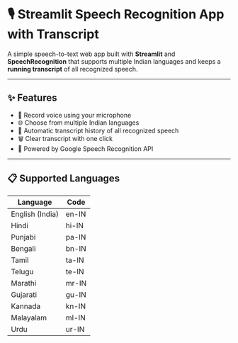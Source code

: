 # 🎙️ Streamlit Speech Recognition App with Transcript

A simple speech-to-text web app built with **Streamlit** and **SpeechRecognition** that supports multiple Indian languages and keeps a **running transcript** of all recognized speech.

---

## ✨ Features

- 🎤 Record voice using your microphone
- 🌐 Choose from multiple Indian languages
- 📝 Automatic transcript history of all recognized speech
- 🗑 Clear transcript with one click
- 📜 Powered by Google Speech Recognition API

---

## 📋 Supported Languages

| Language       | Code   |
|----------------|--------|
| English (India) | en-IN |
| Hindi           | hi-IN |
| Punjabi         | pa-IN |
| Bengali         | bn-IN |
| Tamil           | ta-IN |
| Telugu          | te-IN |
| Marathi         | mr-IN |
| Gujarati        | gu-IN |
| Kannada         | kn-IN |
| Malayalam       | ml-IN |
| Urdu            | ur-IN |


